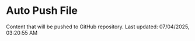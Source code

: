 # Auto Push File

Content that will be pushed to GitHub repository.
Last updated: 07/04/2025, 03:20:55 AM